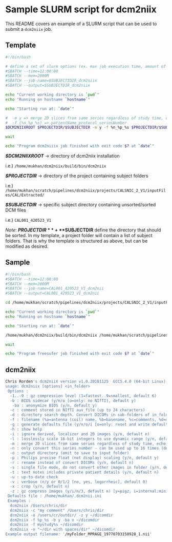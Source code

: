 # Sample SLURM script for dcm2niix

This README covers an example of a SLURM script that can be used to submit a `dcm2niix` job. 

## Template

```bash
#!/bin/bash

# define a set of slurm options (ex. max job execution time, amount of memory job requires, job name, and job log)
#SBATCH --time=12:00:00
#SBATCH --mem=2000M
#SBATCH --job-name=$SUBJECTIDIR_dcm2niix
#SBATCH --output=$SUBJECTDIR_dcm2niix

echo "Current working directory is `pwd`"
echo "Running on hostname `hostname`"

echo "Starting run at: `date`"

#  -m y => merge 2D slices from same series regardless of study time, echo, coil, orientation, etc. (y/n, default n)
#  -f (%n_%p_%s) => patientName_protocol_seriesNumber
$DCM2NIIXROOT $PROJECTDIR/$SUBJECTDIR -m y -f %n_%p_%s $PROJECTDIR/$SUBJECTDIR

wait

echo "Program dcm2niiix job finished with exit code $? at `date`"
```

**_$DCM2NIIXROOT_** →  directory of  dcm2niix installation 

i.e.) `/home/mukhan/dcm2niix/build/bin/dcm2niix`

**_$PROJECTDIR_** →  directory  of the project  containing subject folders 

i.e.) `/home/mukhan/scratch/pipelines/dcm2niix/projects/CALSNIC_2_V1/inputFiles/CAL/Extracted/`

**_$SUBJECTDIR_** →  specific subject directory containing unsorted/sorted DCM files

i.e.) `CAL001_420523_V1`

_Note_: **$PROJECTDIR** + **$SUBJECTDIR**  define the directory that should be sorted. In my template, a project folder will contain a list of subject folders. That is why the template is structured as above, but can be modified as desired.

## Sample
```bash
#!/bin/bash
#SBATCH --time=12:00:00
#SBATCH --mem=2000M
#SBATCH --job-name=CAL001_420523_V1_dcm2nii
#SBATCH --output=CAL001_420523_V1_dcm2nii

cd /home/mukhan/scratch/pipelines/dcm2niix/projects/CALSNIC_2_V1/inputFiles/CAL/Extracted/CAL001_420523_V1

echo "Current working directory is `pwd`"
echo "Running on hostname `hostname`"

echo "Starting run at: `date`"

/home/mukhan/dcm2niix/build/bin/dcm2niix /home/mukhan/scratch/pipelines/dcm2niix/projects/CALSNIC_2_V1/inputFiles/CAL/Extracted/CAL001_420523_V1 -m y -f %n_%p_%s /home/mukhan/scratch/pipelines/dcm2niix/projects/CALSNIC_2_V1/inputFiles/CAL/Extracted/CAL001_420523_V1

wait

echo "Program freesufer job finished with exit code $? at `date`"
```

## dcm2niix

```bash
Chris Rorden's dcm2niiX version v1.0.20181125  GCC5.4.0 (64-bit Linux)
usage: dcm2niix [options] <in_folder>
 Options :
  -1..-9 : gz compression level (1=fastest..9=smallest, default 6)
  -b : BIDS sidecar (y/n/o [o=only: no NIfTI], default y)
   -ba : anonymize BIDS (y/n, default y)
  -c : comment stored in NIfTI aux_file (up to 24 characters)
  -d : directory search depth. Convert DICOMs in sub-folders of in_folder? (0..9, default 5)
  -f : filename (%a=antenna (coil) name, %b=basename, %c=comments, %d=description, %e=echo number, %f=folder name, %i=ID of patient, %j=seriesInstanceUID, %k=studyInstanceUID, %m=manufacturer, %n=name of patient, %p=protocol, %r=instance number, %s=series number, %t=time, %u=acquisition number, %v=vendor, %x=study ID; %z=sequence name; default '%f_%p_%t_%s')
  -g : generate defaults file (y/n/o/i [o=only: reset and write defaults; i=ignore: reset defaults], default n)
  -h : show help
  -i : ignore derived, localizer and 2D images (y/n, default n)
  -l : losslessly scale 16-bit integers to use dynamic range (y/n, default n)
  -m : merge 2D slices from same series regardless of study time, echo, coil, orientation, etc. (y/n, default n)
  -n : only convert this series number - can be used up to 16 times (default convert all)
  -o : output directory (omit to save to input folder)
  -p : Philips precise float (not display) scaling (y/n, default y)
  -r : rename instead of convert DICOMs (y/n, default n)
  -s : single file mode, do not convert other images in folder (y/n, default n)
  -t : text notes includes private patient details (y/n, default n)
  -u : up-to-date check
  -v : verbose (n/y or 0/1/2 [no, yes, logorrheic], default 0)
  -x : crop (y/n, default n)
  -z : gz compress images (y/i/n/3, default n) [y=pigz, i=internal:miniz, n=no, 3=no,3D]
 Defaults file : /home/mukhan/.dcm2nii.ini
 Examples :
  dcm2niix /Users/chris/dir
  dcm2niix -c "my comment" /Users/chris/dir
  dcm2niix -o /users/cr/outdir/ -z y ~/dicomdir
  dcm2niix -f %p_%s -b y -ba n ~/dicomdir
  dcm2niix -f mystudy%s ~/dicomdir
  dcm2niix -o "~/dir with spaces/dir" ~/dicomdir
Example output filename: '/myFolder_MPRAGE_19770703150928_1.nii'
```


